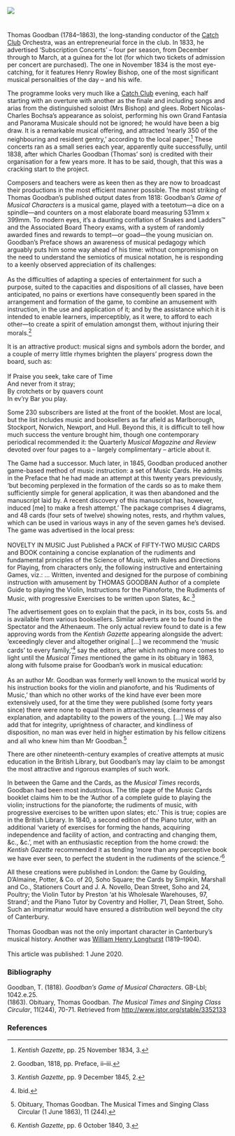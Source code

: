 <a href="https://beta.kent-maps.online"><img src="https://beta.kent-maps.online/juncture/ve-button.png"></a>
<param ve-config title="Thomas Goodban (1784-1863)" author="Dr Chris Price" layout="vtl" banner="https://raw.githubusercontent.com/kent-map/images/main/banners/19c.jpg">

<param ve-entity eid="Q29303" aliases="Canterbury">

#

Thomas Goodban (1784–1863), the long-standing conductor of the [Catch Club](https://www.youtube.com/watch?reload=9&v=dbKAb18w72c&t=11s) Orchestra, was an entrepreneurial force in the club. In 1833, he advertised ‘Subscription Concerts’ – four per season, from December through to March, at a guinea for the lot (for which two tickets of admission per concert are purchased). The one in November 1834 is the most eye-catching, for it features Henry Rowley Bishop, one of the most significant musical personalities of the day – and his wife.
<param ve-media="https://upload.wikimedia.org/wikipedia/commons/b/b0/Henry_Rowley_Bishop_%281786-1855%29_-_Foresters%2C_sound_-_Atelier_Vocal_des_Herbiers_%28petit_ensemble_Amarante%29_-_1993.ogg" label="Henry Rowley Bishop Foresters sound - Aterlier Vocal des Herbiers petit ensemble Amarante" attribution="Jo Laporte, Public domain, via Wikimedia Commons">

The programme looks very much like a [Catch Club](/music/19c-catch-club) evening, each half starting with an overture with another as the finale and including songs and arias from the distinguished soloist (Mrs Bishop) and glees. Robert Nicolas-Charles Bochsa’s appearance as soloist, performing his own Grand Fantasia and Panorama Musicale should not be ignored; he would have been a big draw. It is a remarkable musical offering, and attracted ‘nearly 350 of the neighbouring and resident gentry,’ according to the local paper.[^ref1]  These concerts ran as a small series each year, apparently quite successfully, until 1838, after which Charles Goodban (Thomas’ son) is credited with their organisation for a few years more. It has to be said, though, that this was a cracking start to the project.

Composers and teachers were as keen then as they are now to broadcast their productions in the most efficient manner possible. The most striking of Thomas Goodban’s published output dates from 1818: Goodban’s _Game of Musical Characters_ is a musical game, played with a teetotum—a dice on a spindle—and counters on a most elaborate board measuring 531mm x 399mm. To modern eyes, it’s a daunting conflation of Snakes and Ladders™ and the Associated Board Theory exams, with a system of randomly awarded fines and rewards to tempt—or goad—the young musician on. Goodban’s Preface shows an awareness of musical pedagogy which arguably puts him some way ahead of his time: without compromising on the need to understand the semiotics of musical notation, he is responding to a keenly observed appreciation of its challenges:
<br><br>
As the difficulties of adapting a species of entertainment for such a purpose, suited to the capacities and dispositions of all classes, have been anticipated, no pains or exertions have consequently been spared in the arrangement and formation of the game, to combine an amusement with instruction, in the use and application of it; and by the assistance which it is intended to enable learners, imperceptibly, as it were, to afford to each other—to create a spirit of emulation amongst them, without injuring their morals.[^ref2] 
 
It is an attractive product: musical signs and symbols adorn the border, and a couple of merry little rhymes brighten the players’ progress down the board, such as:
<br><br>
If Praise you seek, take care of Time   
And never from it stray;   
By crotchets or by quavers count   
In ev’ry Bar you play.   

Some 230 subscribers are listed at the front of the booklet. Most are local, but the list includes music and booksellers as far afield as Marlborough, Stockport, Norwich, Newport, and Hull. Beyond this, it is difficult to tell how much success the venture brought him, though one contemporary periodical recommended it: the Quarterly _Musical Magazine and Review_ devoted over four pages to a – largely complimentary – article about it. 

The Game had a successor. Much later, in 1845, Goodban produced another game-based method of music instruction: a set of Music Cards. He admits in the Preface that he had made an attempt at this twenty years previously, ‘but becoming perplexed in the formation of the cards so as to make them sufficiently simple for general application, it was then abandoned and the manuscript laid by. A recent discovery of this manuscript has, however, induced [me] to make a fresh attempt.’ The package comprises 4 diagrams, and 48 cards (four sets of twelve) showing notes, rests, and rhythm values, which can be used in various ways in any of the seven games he’s devised. The game was advertised in the local press: 
<br><br>
NOVELTY IN MUSIC
Just Published a PACK of FIFTY-TWO MUSIC CARDS and BOOK containing a concise explanation of the rudiments and fundamental principles of the Science of Music, with Rules and Directions for Playing, from characters only, the following instructive and entertaining Games, viz.: …
Written, invented and designed for the purpose of combining instruction with amusement by
THOMAS GOODBAN
Author of a complete Guide to playing the Violin, Instructions for the Pianoforte, the Rudiments of Music, with progressive Exercises to be written upon Slates, &c.[^ref3]

The advertisement goes on to explain that the pack, in its box, costs 5s. and is available from various booksellers. Similar adverts are to be found in the Spectator and the Athenaeum. The only actual review found to date is a few approving words from the _Kentish Gazette_ appearing alongside the advert: ‘exceedingly clever and altogether original […] we recommend the ‘music cards’ to every family,’[^ref4]  say the editors, after which nothing more comes to light until the _Musical Times_ mentioned the game in its obituary in 1863, along with fulsome praise for Goodban’s work in musical education:
<br><br>
As an author Mr. Goodban was formerly well known to the musical world by his instruction books for the violin and pianoforte, and his ‘Rudiments of Music,’ than which no other works of the kind have ever been more extensively used, for at the time they were published (some forty years since) there were none to equal them in attractiveness, clearness of explanation, and adaptability to the powers of the young. [...] We may also add that for integrity, uprightness of character, and kindliness of disposition, no man was ever held in higher estimation by his fellow citizens and all who knew him than Mr Goodban.[^ref5] 
<param ve-image url="https://upload.wikimedia.org/wikipedia/commons/d/d2/Richard_Dadd_-_The_Music_Lesson_or_the_Governess%2C_a_Sketch_-_B1981.25.2575_-_Yale_Center_for_British_Art.jpg" label="The Music Lessor or the Governess" attribution="Richard Dadd, CC0, via Wikimedia Commons, Yale Center for Art">

There are other nineteenth-century examples of creative attempts at music education in the British Library, but Goodban’s may lay claim to be amongst the most attractive and rigorous examples of such work. 

In between the Game and the Cards, as the _Musical Times_ records, Goodban had been most industrious. The title page of the Music Cards booklet claims him to be the ‘Author of a complete guide to playing the violin; instructions for the pianoforte; the rudiments of music, with progressive exercises to be written upon slates; etc.’ This is true; copies are in the British Library. In 1840, a second edition of the Piano tutor, with an additional ‘variety of exercises for forming the hands, acquiring independence and facility of action, and contracting and changing them, &c., &c.’, met with an enthusiastic reception from the home crowd: the _Kentish Gazette_ recommended it as tending ‘more than any perceptive book we have ever seen, to perfect the student in the rudiments of the science.’[^ref6] 

All these creations were published in London: the Game by Goulding, D’Almaine, Potter, & Co. of 20, Soho Square; the Cards by Simpkin, Marshall and Co., Stationers Court and J. A. Novello, Dean Street, Soho and 24, Poultry; the Violin Tutor by Preston ‘at his Wholesale Warehouses, 97, Strand’; and the Piano Tutor by Coventry and Hollier, 71, Dean Street, Soho. Such an imprimatur would have ensured a distribution well beyond the city of Canterbury.
<br><br>
Thomas Goodban was not the only important character in Canterbury’s musical history. Another was [William Henry Longhurst](/music/19c-william-longhurst-biography) (1819–1904).
<br><br>
This article was published: 1 June 2020.

### Bibliography
Goodban, T. (1818). _Goodban’s Game of Musical Characters_. GB-Lbl; 1042.e.25.   
(1863). Obituary, Thomas Goodban. _The Musical Times and Singing Class Circular_, 11(244), 70-71. Retrieved from http://www.jstor.org/stable/3352133   

### References
[^ref1]: _Kentish Gazette_, pp. 25 November 1834, 3.   
[^ref2]: Goodban, 1818, pp. Preface, ii–iii.   
[^ref3]: _Kentish Gazette_, pp. 9 December 1845, 2.   
[^ref4]: Ibid.   
[^ref5]: Obituary, Thomas Goodban. The Musical Times and Singing Class Circular (1 June 1863), 11 (244).   
[^ref6]:  _Kentish Gazette_, pp. 6 October 1840, 3.   

